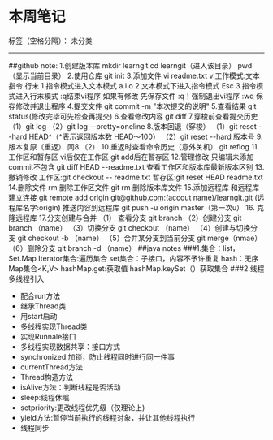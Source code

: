 ﻿# 本周笔记

标签（空格分隔）： 未分类

---

##github note:
1.创建版本库
mkdir learngit
cd learngit（进入该目录）
pwd （显示当前目录）
2.使用仓库
git init
3.添加文件
vi  readme.txt
vi工作模式:文本 指令 行末
1.指令模式进入文本模式
a.i.o
2.文本模式下进入指令模式
Esc
3.指令模式进入行末模式
:q结束vi程序 如果有修改 先保存文件
:q！强制退出vi程序
 :wq 保存修改并退出程序
4.提交文件
git commit -m "本次提交的说明"
5.查看结果
git status(修改完毕可先检查再提交)
6.查看修改内容
git diff
7.穿梭前查看提交历史
（1）git log
（2）git log --pretty=oneline
8.版本回退（穿梭）
（1）git reset --hard HEAD^（^表示返回版本数 HEAD～100）
（2）git reset --hard 版本号
9.版本复原（重返）
同8.（2）
10.重返时查看命令历史（意外关机）
git reflog
11.工作区和暂存区
vi后仅在工作区 
git add后在暂存区
12.管理修改
只编辑未添加 commit不包含
git diff HEAD --readme.txt
查看工作区和版本库最新版本区别
13.撤销修改
工作区:git checkout -- readme.txt
暂存区:git reset HEAD readme.txt
14.删除文件
rm 删除工作区文件
git rm 删除版本库文件
15.添加远程库
和远程库建立连接
git remote add origin git@github.com:(accout name)/learngit.git
(远程库名字:origin)
推送内容到远程库
git push -u origin master（第一次u）
16. 克隆远程库
17.分支创建与合并
（1） 查看分支
git branch
（2）创建分支
git branch （name）
（3）切换分支
git checkout （name）
（4）创建与切换分支
git checkout -b （name）
（5）合并某分支到当前分支
git merge（nmae）
（6）删除分支
git branch -d （name）
##java notes
###1.集合：list，Set.Map
  Iterator集合:遍历集合
  set集合：子接口，内容不予许重复
  hash：无序
  Map集合<K,V>
  hashMap.get:获取值
  hashMap.keySet（）获取集合
###2.线程
多线程引入
 * 配合run方法
 * 继承Thread类
 * 用start启动
 * 多线程实现Thread类
 * 实现Runnale接口
 * 多线程实现数据共享：接口方式
 * synchronized:加锁，防止线程同时进行同一件事
 * currentThread方法
 * Thread构造方法
 * isAlive方法：判断线程是否活动
 * sleep:线程休眠
 * setpriority:更改线程优先级（仅理论上)
 * yield方法:暂停当前执行的线程对象，并让其他线程执行
 * 线程同步





